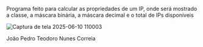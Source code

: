 Programa feito para calcular as propriedades de um IP, onde será mostrado a classe, a máscara binária, a máscara decimal e o total de IPs disponíveis


![Captura de tela 2025-06-10 110003](https://github.com/user-attachments/assets/140da058-4e9c-4cc9-b496-37370d36861e)

João Pedro Teodoro Nunes Correia


